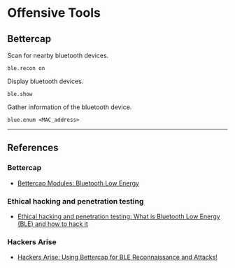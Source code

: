 # Offensive Tools

## Bettercap

Scan for nearby bluetooth devices.

```
ble.recon on
```

Display bluetooth devices.

```
ble.show
```

Gather information of the bluetooth device.

```
blue.enum <MAC_address>
```

---
## References

### Bettercap

- [Bettercap Modules: Bluetooth Low Energy](https://www.bettercap.org/modules/ble/)

### Ethical hacking and penetration testing

- [Ethical hacking and penetration testing: What is Bluetooth Low Energy (BLE) and how to hack it](https://miloserdov.org/?p=3405)

### Hackers Arise

- [Hackers Arise: Using Bettercap for BLE Reconnaissance and Attacks!](https://hackers-arise.com/bluetooth-hacking-using-bettercap-for-ble-reconnaissance-and-attacks/)